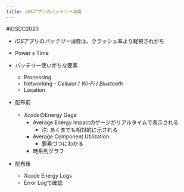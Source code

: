 ```yaml
---
title: iOSアプリのバッテリー消費
---
```


\#iOSDC2020

* *iOS*アプリの*バッテリー*消費は、クラッシュ率より軽視されがち

* Power x Time

* バッテリー使いがちな要素
  
  * Processing
  * Networking - *Cellular* / *Wi-Fi* / *Bluetooth*
  * Location
* 配布前
  
  * *Xcode*のEnergy Gage
    * Average Energy Impactのゲージがリアルタイムで表示される
      * 注: あくまでも相対的に示される
    * Average Component Utilization
      * 要素づつにわかる
    * 時系列グラフ
* 配布後
  
  * Xcode Energy Logs
  * Error Logで確認
